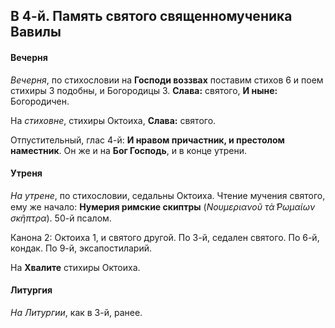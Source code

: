 
## В 4-й. Память святого священномученика Вавилы

#### Вечерня

*Вечерня*, по стихословии на **Господи воззвах** поставим стихов 6 и
поем стихиры 3 подобны, и Богородицы 3. **Слава:** святого, 
**И ныне:** Богородичен.

На *стиховне*, стихиры Октоиха, **Слава:** святого.

Отпустительный, глас 4-й: **И нравом причастник, и престолом наместник**.
Он же и на **Бог Господь**, и в конце утрени.

#### Утреня

*На утрене*, по стихословии, седальны Октоиха. Чтение мучения святого, 
ему же начало: **Нумерия римские скиптры** (*Νουμεριανοῦ τὰ ̔Ρωμαίων σκῆπτρα*). 
50-й псалом.

Канона 2: Октоиха 1, и святого другой. По 3-й, седален святого. По 6-й, кондак. 
По 9-й, эксапостиларий.

На **Хвалите** стихиры Октоиха.

#### Литургия

*На Литургии*, как в 3-й, ранее.
